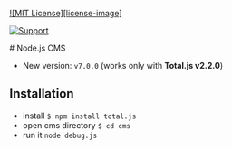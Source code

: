 [![MIT License][license-image]][license-url]

[![Support](https://www.totaljs.com/img/button-support.png?v=2)](https://www.tomanage.fr/)

# Node.js CMS

- New version: `v7.0.0` (works only with __Total.js v2.2.0__)

## Installation

- install `$ npm install total.js`
- open cms directory `$ cd cms`
- run it `node debug.js`

[license-url]: license.txt
